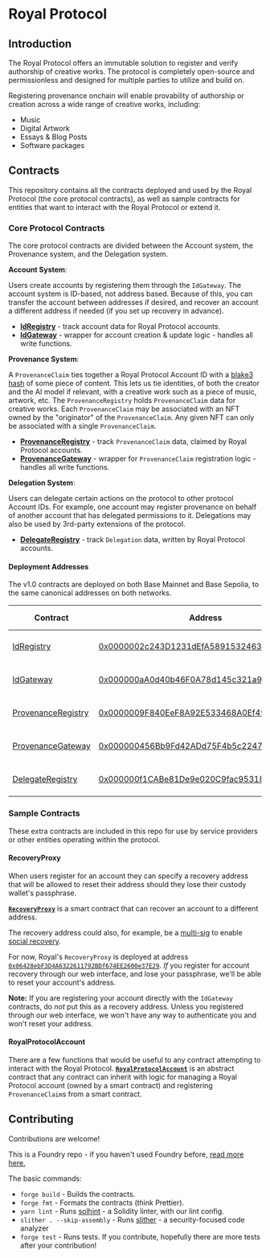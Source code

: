 # Royal Protocol

## Introduction

The Royal Protocol offers an immutable solution to register and verify authorship of creative works.
The protocol is completely open-source and permissionless and designed for multiple parties to utilize and build on.

Registering provenance onchain will enable provability of authorship or creation across a wide range of creative works, including:

- Music
- Digital Artwork
- Essays & Blog Posts
- Software packages

## Contracts

This repository contains all the contracts deployed and used by the Royal Protocol (the core protocol contracts), as well as sample contracts for entities that want to interact with the Royal Protocol or extend it.

### Core Protocol Contracts

The core protocol contracts are divided between the Account system, the Provenance system, and the Delegation system.

**Account System**:

Users create accounts by registering them through the `IdGateway`.
The account system is ID-based, not address based.
Because of this, you can transfer the account between addresses if desired, and recover an account a different address if needed (if you set up recovery in advance).

- **[IdRegistry](./src/IdRegistry.sol)** - track account data for Royal Protocol accounts.
- **[IdGateway](./src/IdGateway.sol)** - wrapper for account creation & update logic - handles all write functions.

**Provenance System**:

A `ProvenanceClaim` ties together a Royal Protocol Account ID with a [blake3 hash](<https://en.wikipedia.org/wiki/BLAKE_(hash_function)#BLAKE3>) of some piece of content.
This lets us tie identities, of both the creator and the AI model if relevant, with a creative work such as a piece of music, artwork, etc.
The `ProvenanceRegistry` holds `ProvenanceClaim` data for creative works.
Each `ProvenanceClaim` may be associated with an NFT owned by the "originator" of the `ProvenanceClaim`.
Any given NFT can only be associated with a single `ProvenanceClaim`.

- **[ProvenanceRegistry](./src/ProvenanceRegistry.sol)** - track `ProvenanceClaim` data, claimed by Royal Protocol accounts.
- **[ProvenanceGateway](./src/ProvenanceGateway.sol)** - wrapper for `ProvenanceClaim` registration logic - handles all write functions.

**Delegation System**:

Users can delegate certain actions on the protocol to other protocol Account IDs. For example, one account may register provenance on behalf of another account that has delegated permissions to it. Delegations may also be used by 3rd-party extensions of the protocol.

- **[DelegateRegistry](./src/delegation/DelegateRegistry.sol)** - track `Delegation` data, written by Royal Protocol accounts.

#### Deployment Addresses

The v1.0 contracts are deployed on both Base Mainnet and Base Sepolia, to the same canonical addresses on both networks.

| Contract                                                  | Address                                                                                                               | On testnet                                                                                                |
| --------------------------------------------------------- | --------------------------------------------------------------------------------------------------------------------- | --------------------------------------------------------------------------------------------------------- |
| [IdRegistry](./src/IdRegistry.sol)                        | [0x0000002c243D1231dEfA58915324630AB5dBd4f4](https://basescan.org/address/0x0000002c243D1231dEfA58915324630AB5dBd4f4) | [Testnet block explorer](https://sepolia.basescan.org/address/0x0000002c243D1231dEfA58915324630AB5dBd4f4) |
| [IdGateway](./src/IdGateway.sol)                          | [0x000000aA0d40b46F0A78d145c321a9DcfD154Ba7](https://basescan.org/address/0x000000aA0d40b46F0A78d145c321a9DcfD154Ba7) | [Testnet block explorer](https://sepolia.basescan.org/address/0x000000aA0d40b46F0A78d145c321a9DcfD154Ba7) |
| [ProvenanceRegistry](./src/ProvenanceRegistry.sol)        | [0x0000009F840EeF8A92E533468A0Ef45a1987Da66](https://basescan.org/address/0x0000009F840EeF8A92E533468A0Ef45a1987Da66) | [Testnet block explorer](https://sepolia.basescan.org/address/0x0000009F840EeF8A92E533468A0Ef45a1987Da66) |
| [ProvenanceGateway](./src/ProvenanceGateway.sol)          | [0x000000456Bb9Fd42ADd75F4b5c2247f47D45a0A2](https://basescan.org/address/0x000000456Bb9Fd42ADd75F4b5c2247f47D45a0A2) | [Testnet block explorer](https://sepolia.basescan.org/address/0x000000456Bb9Fd42ADd75F4b5c2247f47D45a0A2) |
| [DelegateRegistry](./src/delegation/DelegateRegistry.sol) | [0x000000f1CABe81De9e020C9fac95318b14B80F14](https://basescan.org/address/0x000000f1CABe81De9e020C9fac95318b14B80F14) | [Testnet block explorer](https://sepolia.basescan.org/address/0x000000f1CABe81De9e020C9fac95318b14B80F14) |

### Sample Contracts

These extra contracts are included in this repo for use by service providers or other entities operating within the protocol.

#### RecoveryProxy

When users register for an account they can specify a recovery address that will be allowed to reset their address should they lose their custody wallet's passphrase.

**[`RecoveryProxy`](./src/extra/RecoveryProxy.sol)** is a smart contract that can recover an account to a different address.

The recovery address could also, for example, be a [multi-sig](https://safe.global/wallet) to enable [social recovery](https://wiki.polkadot.network/docs/kusama-social-recovery).

For now, Royal's `RecoveryProxy` is deployed at address [`0x06428ebF3D4A6322611792BDf674EE2600e37E29`](https://basescan.org/address/0x06428ebF3D4A6322611792BDf674EE2600e37E29).
_If_ you register for account recovery through our web interface, and lose your passphrase, we'll be able to reset your account's address.

**Note:** If you are registering your account directly with the `IdGateway` contracts, do _not_ put this as a recovery address.
Unless you registered through our web interface, we won't have any way to authenticate you and won't reset your address.

#### RoyalProtocolAccount

There are a few functions that would be useful to any contract attempting to interact with the Royal Protocol. **[`RoyalProtocolAccount`](./src/extra/RoyalProtocolAccount.sol)** is an abstract contract that any contract can inherit with logic for managing a Royal Protocol account (owned by a smart contract) and registering `ProvenanceClaim`s from a smart contract.

## Contributing

Contributions are welcome!

This is a Foundry repo - if you haven't used Foundry before, [read more here.](https://book.getfoundry.sh/)

The basic commands:

- `forge build` - Builds the contracts.
- `forge fmt` - Formats the contracts (think Prettier).
- `yarn lint` - Runs [solhint](https://github.com/protofire/solhint) - a Solidity linter, with our lint config.
- `slither . --skip-assembly` - Runs [slither](https://github.com/crytic/slither) - a security-focused code analyzer
- `forge test` - Runs tests. If you contribute, hopefully there are more tests after your contribution!
